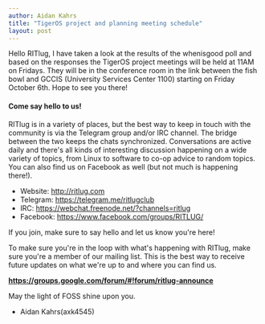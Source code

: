 ```yaml
---
author: Aidan Kahrs
title: "TigerOS project and planning meeting schedule"
layout: post
---
```

Hello RITlug,
I have taken a look at the results of the whenisgood poll and based on the responses the TigerOS project meetings will be held at 11AM on Fridays. They will be in the conference room in the link between the fish bowl and GCCIS (University Services Center 1100) starting on Friday October 6th. Hope to see you there!
#### Come say hello to us!

RITlug is in a variety of places, but the best way to keep in touch with the community is via the Telegram group and/or IRC channel. The bridge between the two keeps the chats synchronized. Conversations are active daily and there's all kinds of interesting discussion happening on a wide variety of topics, from Linux to software to co-op advice to random topics. You can also find us on Facebook as well (but not much is happening there!).

* Website:  http://ritlug.com
* Telegram: https://telegram.me/ritlugclub
* IRC:      https://webchat.freenode.net/?channels=ritlug
* Facebook: https://www.facebook.com/groups/RITLUG/

If you join, make sure to say hello and let us know you're here!

To make sure you're in the loop with what's happening with RITlug, make sure you're a member of our mailing list. This is the best way to receive future updates on what we're up to and where you can find us.

**https://groups.google.com/forum/#!forum/ritlug-announce**


May the light of FOSS shine upon you.
-  Aidan Kahrs(axk4545)
